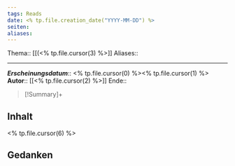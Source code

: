 ```yaml
---
tags: Reads
date: <% tp.file.creation_date("YYYY-MM-DD") %>
seiten: 
aliases: 
---
```

Thema:: [[(<% tp.file.cursor(3) %>]]
Aliases:: 

---
***Erscheinungsdatum***:: <% tp.file.cursor(0) %><% tp.file.cursor(1) %>
**Autor**:: [[<% tp.file.cursor(2) %>]]
Ende:: 

> [!Summary]+
> 

## Inhalt
<% tp.file.cursor(6) %>

## Gedanken

